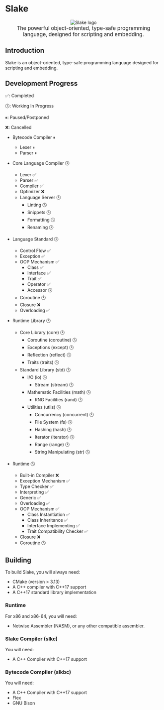 # Slake

<div align="center">
    <img src="./common/logo2.svg" alt="Slake logo"><br/>
    <big>The powerful object-oriented, type-safe programming language,</big>
    <big>designed for scripting and embedding.</big>
</div>

## Introduction

Slake is an object-oriented, type-safe programming language designed for
scripting and embedding.

## Development Progress

✅: Completed

🕓: Working In Progress

⏸: Paused/Postponed

❌: Cancelled

* Bytecode Compiler ⏸
  * Lexer ⏸
  * Parser ⏸

* Core Language Compiler 🕓
  * Lexer ✅
  * Parser ✅
  * Compiler ✅
  * Optimizer ❌
  * Language Server 🕓
    * Linting 🕓
    * Snippets 🕓
    * Formatting 🕓
    * Renaming 🕓

* Language Standard 🕓
  * Control Flow ✅
  * Exception ✅
  * OOP Mechanism ✅
    * Class ✅
    * Interface ✅
    * Trait ✅
    * Operator ✅
    * Accessor 🕓
  * Coroutine 🕓
  * Closure ❌
  * Overloading ✅

* Runtime Library 🕓
  * Core Library (core) 🕓
    * Coroutine (coroutine) 🕓
    * Exceptions (except) 🕓
    * Reflection (reflect) 🕓
    * Traits (traits) 🕓
  * Standard Library (std) 🕓
    * I/O (io) 🕓
      * Stream (stream) 🕓
    * Mathematic Facilities (math) 🕓
      * RNG Facilities (rand) 🕓
    * Utilities (utils) 🕓
      * Concurrency (concurrent) 🕓
      * File System (fs) 🕓
      * Hashing (hash) 🕓
      * Iterator (iterator) 🕓
      * Range (range) 🕓
      * String Manipulating (str) 🕓

* Runtime 🕓
  * Built-in Compiler ❌
  * Exception Mechanism ✅
  * Type Checker ✅
  * Interpreting ✅
  * Generic ✅
  * Overloading ✅
  * OOP Mechanism ✅
    * Class Instantiation ✅
    * Class Inheritance ✅
    * Interface Implementing ✅
    * Trait Compatibility Checker ✅
  * Closure ❌
  * Coroutine 🕓

## Building

To build Slake, you will always need:

* CMake (version > 3.13)
* A C++ compiler with C++17 support
* A C++17 standard library implementation

### Runtime

For x86 and x86-64, you will need:

* Netwise Assembler (NASM), or any other compatible assembler.

### Slake Compiler (slkc)

You will need:

* A C++ Compiler with C++17 support

### Bytecode Compiler (slkbc)

You will need:

* A C++ Compiler with C++17 support
* Flex
* GNU Bison
